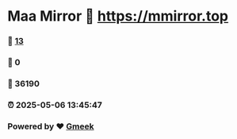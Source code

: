 # Maa Mirror :link: https://mmirror.top 
### :page_facing_up: [13](https://mmirror.top/tag.html) 
### :speech_balloon: 0 
### :hibiscus: 36190 
### :alarm_clock: 2025-05-06 13:45:47 
### Powered by :heart: [Gmeek](https://github.com/Meekdai/Gmeek)

